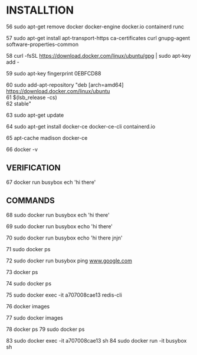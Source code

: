 # INSTALLTION

   56  sudo apt-get remove docker docker-engine docker.io containerd runc
   
   57  sudo apt-get install     apt-transport-https     ca-certificates     curl     gnupg-agent     software-properties-common
   
   58  curl -fsSL https://download.docker.com/linux/ubuntu/gpg | sudo apt-key add -
   
   59  sudo apt-key fingerprint 0EBFCD88
   
   60  sudo add-apt-repository    "deb [arch=amd64] https://download.docker.com/linux/ubuntu \
   61     $(lsb_release -cs) \
   62     stable"
   
   63  sudo apt-get update
   
   64  sudo apt-get install docker-ce docker-ce-cli containerd.io
   
   65  apt-cache madison docker-ce
   
   66  docker -v
   
  ## VERIFICATION
   67  docker run busybox ech 'hi there'
   
 ## COMMANDS
   68  sudo docker run busybox ech 'hi there'
   
   69  sudo docker run busybox echo 'hi there'
   
   70  sudo docker run busybox echo 'hi there jnjn'
   
   71  sudo docker ps
   
   72  sudo docker run busybox ping www.google.com
   
   73  docker ps
   
   74  sudo docker ps
   
   75  sudo docker exec -it a707008cae13 redis-cli
   
   76  docker images
   
   77  sudo docker images
   
   78  docker ps
   79  sudo docker ps

   83  sudo docker exec -it a707008cae13 sh
   84  sudo docker run -it busybox sh
